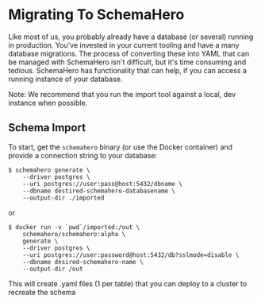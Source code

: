 # Migrating To SchemaHero

Like most of us, you probably already have a database (or several) running in production. You've invested in your current tooling and have a many database migrations. The process of converting these into YAML that can be managed with SchemaHero isn't difficult, but it's time consuming and tedious. SchemaHero has functionality that can help, if you can access a running instance of your database.

Note: We recommend that you run the import tool against a local, dev instance when possible.

## Schema Import

To start, get the `schemahero` binary (or use the Docker container) and provide a connection string to your database:

```
$ schemahero generate \
    --driver postgres \
    --uri postgres://user:pass@host:5432/dbname \
    --dbname destired-schemahero-databasename \
    --output-dir ./imported
```

or

```
$ docker run -v `pwd`/imported:/out \
    schemahero/schemahero:alpha \
    generate \
    --driver postgres \
    --uri postgres://user:password@host:5432/db?sslmode=disable \
    --dbname desired-schemahero-name \
    --output-dir /out
```

This will create .yaml files (1 per table) that you can deploy to a cluster to recreate the schema
